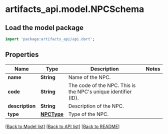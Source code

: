 # artifacts_api.model.NPCSchema

## Load the model package
```dart
import 'package:artifacts_api/api.dart';
```

## Properties
Name | Type | Description | Notes
------------ | ------------- | ------------- | -------------
**name** | **String** | Name of the NPC. | 
**code** | **String** | The code of the NPC. This is the NPC's unique identifier (ID). | 
**description** | **String** | Description of the NPC. | 
**type** | [**NPCType**](NPCType.md) | Type of the NPC. | 

[[Back to Model list]](../README.md#documentation-for-models) [[Back to API list]](../README.md#documentation-for-api-endpoints) [[Back to README]](../README.md)


